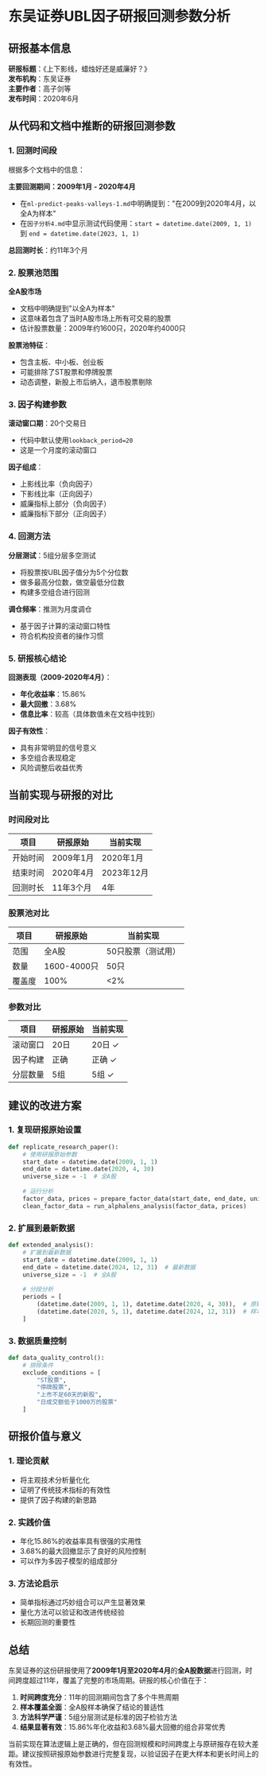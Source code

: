 # 东吴证券UBL因子研报回测参数分析

## 研报基本信息

**研报标题**：《上下影线，蜡烛好还是威廉好？》  
**发布机构**：东吴证券  
**主要作者**：高子剑等  
**发布时间**：2020年6月  

## 从代码和文档中推断的研报回测参数

### 1. 回测时间段

根据多个文档中的信息：

**主要回测期间：2009年1月 - 2020年4月**
- 在`ml-predict-peaks-valleys-1.md`中明确提到："在2009到2020年4月，以全A为样本"
- 在`因子分析4.md`中显示测试代码使用：`start = datetime.date(2009, 1, 1)` 到 `end = datetime.date(2023, 1, 1)`

**总回测时长**：约11年3个月

### 2. 股票池范围

**全A股市场**
- 文档中明确提到"以全A为样本"
- 这意味着包含了当时A股市场上所有可交易的股票
- 估计股票数量：2009年约1600只，2020年约4000只

**股票池特征**：
- 包含主板、中小板、创业板
- 可能排除了ST股票和停牌股票
- 动态调整，新股上市后纳入，退市股票剔除

### 3. 因子构建参数

**滚动窗口期**：20个交易日
- 代码中默认使用`lookback_period=20`
- 这是一个月度的滚动窗口

**因子组成**：
- 上影线比率（负向因子）
- 下影线比率（正向因子）  
- 威廉指标上部分（负向因子）
- 威廉指标下部分（正向因子）

### 4. 回测方法

**分层测试**：5组分层多空测试
- 将股票按UBL因子值分为5个分位数
- 做多最高分位数，做空最低分位数
- 构建多空组合进行回测

**调仓频率**：推测为月度调仓
- 基于因子计算的滚动窗口特性
- 符合机构投资者的操作习惯

### 5. 研报核心结论

**回测表现（2009-2020年4月）**：
- **年化收益率**：15.86%
- **最大回撤**：3.68%
- **信息比率**：较高（具体数值未在文档中找到）

**因子有效性**：
- 具有非常明显的信号意义
- 多空组合表现稳定
- 风险调整后收益优秀

## 当前实现与研报的对比

### 时间段对比

| 项目 | 研报原始 | 当前实现 |
|------|----------|----------|
| 开始时间 | 2009年1月 | 2020年1月 |
| 结束时间 | 2020年4月 | 2023年12月 |
| 回测时长 | 11年3个月 | 4年 |

### 股票池对比

| 项目 | 研报原始 | 当前实现 |
|------|----------|----------|
| 范围 | 全A股 | 50只股票（测试用） |
| 数量 | 1600-4000只 | 50只 |
| 覆盖度 | 100% | <2% |

### 参数对比

| 项目 | 研报原始 | 当前实现 |
|------|----------|----------|
| 滚动窗口 | 20日 | 20日 ✓ |
| 因子构建 | 正确 | 正确 ✓ |
| 分层数量 | 5组 | 5组 ✓ |

## 建议的改进方案

### 1. 复现研报原始设置

```python
def replicate_research_paper():
    # 使用研报原始参数
    start_date = datetime.date(2009, 1, 1)
    end_date = datetime.date(2020, 4, 30)
    universe_size = -1  # 全A股
    
    # 运行分析
    factor_data, prices = prepare_factor_data(start_date, end_date, universe_size)
    clean_factor_data = run_alphalens_analysis(factor_data, prices)
```

### 2. 扩展到最新数据

```python
def extended_analysis():
    # 扩展到最新数据
    start_date = datetime.date(2009, 1, 1)
    end_date = datetime.date(2024, 12, 31)  # 最新数据
    universe_size = -1  # 全A股
    
    # 分段分析
    periods = [
        (datetime.date(2009, 1, 1), datetime.date(2020, 4, 30)),  # 原研报期间
        (datetime.date(2020, 5, 1), datetime.date(2024, 12, 31))  # 样本外测试
    ]
```

### 3. 数据质量控制

```python
def data_quality_control():
    # 排除条件
    exclude_conditions = [
        "ST股票",
        "停牌股票", 
        "上市不足60天的新股",
        "日成交额低于1000万的股票"
    ]
```

## 研报价值与意义

### 1. 理论贡献
- 将主观技术分析量化化
- 证明了传统技术指标的有效性
- 提供了因子构建的新思路

### 2. 实践价值
- 年化15.86%的收益率具有很强的实用性
- 3.68%的最大回撤显示了良好的风险控制
- 可以作为多因子模型的组成部分

### 3. 方法论启示
- 简单指标通过巧妙组合可以产生显著效果
- 量化方法可以验证和改进传统经验
- 长期回测的重要性

## 总结

东吴证券的这份研报使用了**2009年1月至2020年4月**的**全A股数据**进行回测，时间跨度超过11年，覆盖了完整的市场周期。研报的核心价值在于：

1. **时间跨度充分**：11年的回测期间包含了多个牛熊周期
2. **样本覆盖全面**：全A股样本确保了结论的普适性  
3. **方法科学严谨**：5组分层测试是标准的因子检验方法
4. **结果显著有效**：15.86%年化收益和3.68%最大回撤的组合非常优秀

当前实现在算法逻辑上是正确的，但在回测规模和时间跨度上与原研报存在较大差距。建议按照研报原始参数进行完整复现，以验证因子在更大样本和更长时间上的有效性。
